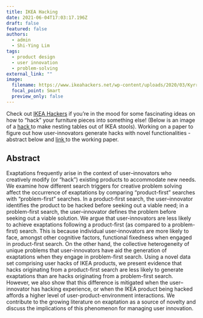 ```yaml
---
title: IKEA Hacking
date: 2021-06-04T17:03:17.196Z
draft: false
featured: false
authors:
  - admin
  - Shi-Ying Lim
tags:
  - product design
  - user innovation
  - problem-solving
external_link: ""
image:
  filename: https://www.ikeahackers.net/wp-content/uploads/2020/03/Kyrre-3.jpeg 
  focal_point: Smart
  preview_only: false
---
```

Check out [IKEA Hackers](https://www.ikeahackers.net/) if you’re in the mood for some fascinating ideas on how to “hack” your furniture pieces into something else! (Below is an image of a [hack ](https://www.ikeahackers.net/wp-content/uploads/2020/03/Kyrre-3.jpeg)to make nesting tables out of IKEA stools). Working on a paper to figure out how user-innovators generate hacks with novel functionalities - abstract below and [link ](https://www.researchgate.net/publication/346530732_The_search_for_novel_product_uses_An_investigation_of_IKEA_hacks)to the working paper. 

## Abstract

Exaptations frequently arise in the context of user–innovators who creatively modify (or “hack”) existing products to accommodate new needs. We examine how different search triggers for creative problem solving affect the occurrence of exaptations by comparing “product-first” searches with “problem-first” searches. In a product-first search, the user–innovator identifies the product to be hacked before seeking out a viable need; in a problem-first search, the user–innovator defines the problem before seeking out a viable solution. We argue that user-innovators are less likely to achieve exaptations following a product-first (as compared to a problem-first) search. This is because individual user-innovators are more likely to face, amongst other cognitive factors, functional fixedness when engaged in product-first search. On the other hand, the collective heterogeneity of unique problems that user-innovators have aid the generation of exaptations when they engage in problem-first search. Using a novel data set comprising user hacks of IKEA products, we present evidence that hacks originating from a product-first search are less likely to generate exaptations than are hacks originating from a problem-first search. However, we also show that this difference is mitigated when the user–innovator has hacking experience, or when the IKEA product being hacked affords a higher level of user-product-environment interactions. We contribute to the growing literature on exaptation as a source of novelty and discuss the implications of this phenomenon for managing user innovation.
